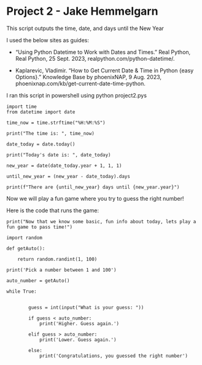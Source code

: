 # Project 2 - Jake Hemmelgarn

This script outputs the time, date, and days until the New Year 

I used the below sites as guides:

  - “Using Python Datetime to Work with Dates and Times.” Real Python, Real Python, 25 Sept. 2023, realpython.com/python-datetime/. 

  - Kaplarevic, Vladimir. “How to Get Current Date &amp; Time in Python {easy Options}.” Knowledge Base by phoenixNAP, 9 Aug. 2023, phoenixnap.com/kb/get-current-date-time-python. 

I ran this script in powershell using python project2.pys

```
import time
from datetime import date

time_now = time.strftime("%H:%M:%S")

print("The time is: ", time_now)

date_today = date.today()

print("Today's date is: ", date_today)

new_year = date(date_today.year + 1, 1, 1)

until_new_year = (new_year - date_today).days

print(f"There are {until_new_year} days until {new_year.year}")
```

Now we will play a fun game where you try to guess the right number!

Here is the code that runs the game:
```
print("Now that we know some basic, fun info about today, lets play a fun game to pass time!")

import random

def getAuto():

	return random.randint(1, 100)

print('Pick a number between 1 and 100')

auto_number = getAuto()
	
while True: 
		
		
		guess = int(input("What is your guess: "))
	 
		if guess < auto_number:
			print('Higher. Guess again.')

		elif guess > auto_number:
			print('Lower. Guess again.')

		else:
			print('Congratulations, you guessed the right number')
```




